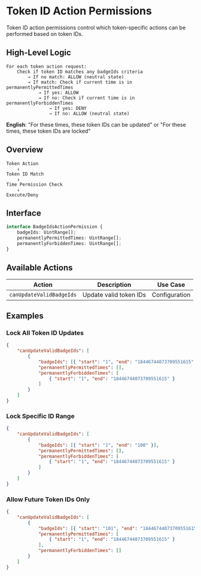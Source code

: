 # Token ID Action Permissions

Token ID action permissions control which token-specific actions can be performed based on token IDs.

## High-Level Logic

```
For each token action request:
    Check if token ID matches any badgeIds criteria
        → If no match: ALLOW (neutral state)
        → If match: Check if current time is in permanentlyPermittedTimes
            → If yes: ALLOW
            → If no: Check if current time is in permanentlyForbiddenTimes
                → If yes: DENY
                → If no: ALLOW (neutral state)
```

**English**: "For these times, these token IDs can be updated" or "For these times, these token IDs are locked"

## Overview

```
Token Action
    ↓
Token ID Match
    ↓
Time Permission Check
    ↓
Execute/Deny
```

## Interface

```typescript
interface BadgeIdsActionPermission {
    badgeIds: UintRange[];
    permanentlyPermittedTimes: UintRange[];
    permanentlyForbiddenTimes: UintRange[];
}
```

## Available Actions

| Action                   | Description            | Use Case      |
| ------------------------ | ---------------------- | ------------- |
| `canUpdateValidBadgeIds` | Update valid token IDs | Configuration |

## Examples

### Lock All Token ID Updates

```json
{
    "canUpdateValidBadgeIds": [
        {
            "badgeIds": [{ "start": "1", "end": "18446744073709551615" }],
            "permanentlyPermittedTimes": [],
            "permanentlyForbiddenTimes": [
                { "start": "1", "end": "18446744073709551615" }
            ]
        }
    ]
}
```

### Lock Specific ID Range

```json
{
    "canUpdateValidBadgeIds": [
        {
            "badgeIds": [{ "start": "1", "end": "100" }],
            "permanentlyPermittedTimes": [],
            "permanentlyForbiddenTimes": [
                { "start": "1", "end": "18446744073709551615" }
            ]
        }
    ]
}
```

### Allow Future Token IDs Only

```json
{
    "canUpdateValidBadgeIds": [
        {
            "badgeIds": [{ "start": "101", "end": "18446744073709551615" }],
            "permanentlyPermittedTimes": [
                { "start": "1", "end": "18446744073709551615" }
            ],
            "permanentlyForbiddenTimes": []
        }
    ]
}
```
